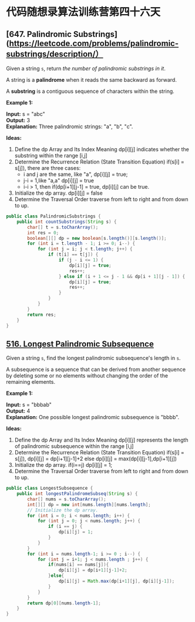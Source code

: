 # 代码随想录算法训练营第四十六天
## [647. Palindromic Substrings](https://leetcode.com/problems/palindromic-substrings/description/）

Given a string `s`, return *the number of palindromic substrings in it*.

A string is a **palindrome** when it reads the same backward as forward.

A **substring** is a contiguous sequence of characters within the string.

**Example 1:**

**Input:** s = "abc" <br>
**Output:** 3 <br>
**Explanation:** Three palindromic strings: "a", "b", "c".

**Ideas:**
1. Define the dp Array and Its Index Meaning
   dp[i][j] indicates whether the substring within the range [i,j]
2. Determine the Recurrence Relation (State Transition Equation)
   if(s[i] = s[j]), there are three cases:
   * i and j are the same, like "a", dp[i][j] = true;
   * j-i = 1,like "a,a" dp[i][j] = true
   * i-i > 1, then if(dp[i+1][j-1] = true, dp[i][j] can be true.
3. Initialize the dp array.
   dp[i][j] = false
4. Determine the Traversal Order
   traverse from left to right and from down to up.

```Java
public class PalindromicSubstrings {
    public int countSubstrings(String s) {
        char[] t = s.toCharArray();
        int res = 0;
        boolean[][] dp = new boolean[s.length()][s.length()];
        for (int i = t.length - 1; i >= 0; i--) {
            for (int j = i; j < t.length; j++) {
                if (t[i] == t[j]) {
                    if (j - i <= 1) {
                        dp[i][j] = true;
                        res++;
                    } else if (i + 1 <= j - 1 && dp[i + 1][j - 1]) {
                        dp[i][j] = true;
                        res++;
                    }
                }
            }
        }
        return res;
    }
}
```

## [516. Longest Palindromic Subsequence](https://leetcode.com/problems/longest-palindromic-subsequence/description/)

Given a string `s`, find the longest palindromic subsequence's length in `s`.

A subsequence is a sequence that can be derived from another sequence by deleting some or no elements without changing the order of the remaining elements.

**Example 1:**

**Input:** s = "bbbab" <br>
**Output:** 4 <br>
**Explanation:** One possible longest palindromic subsequence is "bbbb".

**Ideas:**
1. Define the dp Array and Its Index Meaning
   dp[i][j] represents the length of palindromic subsequence  within the range [i,j]
2. Determine the Recurrence Relation (State Transition Equation)
   if(s[i] = s[j]), dp[i][j] = dp[i+1][j-1]+2
   else dp[i][j] = max(dp[i][j-1],dp[i+1][j])
3. Initialize the dp array.
   if(i==j) dp[i][j] = 1;
4. Determine the Traversal Order
   traverse from left to right and from down to up.

```Java
public class LongestSubsequence {
    public int longestPalindromeSubseq(String s) {
        char[] nums = s.toCharArray();
        int[][] dp = new int[nums.length][nums.length];
        // Initialize the dp array.
        for (int i = 0; i < nums.length; i++) {
            for (int j = 0; j < nums.length; j++) {
                if (i == j) {
                    dp[i][j] = 1;
                }
            }
        }
        for (int i = nums.length-1; i >= 0 ; i--) {
            for (int j = i+1; j < nums.length ; j++) {
                if(nums[i] == nums[j]){
                    dp[i][j] = dp[i+1][j-1]+2;
                }else{
                    dp[i][j] = Math.max(dp[i+1][j], dp[i][j-1]);
                }
            }
        }
        return dp[0][nums.length-1];
    }
}
```
   





































